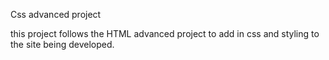 Css advanced project

this project follows the HTML advanced project to add in css and styling to the site being developed.

